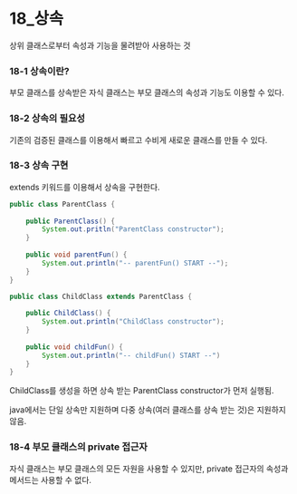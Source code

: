 # 18_상속

상위 클래스로부터 속성과 기능을 물려받아 사용하는 것



### 18-1 상속이란?

부모 클래스를 상속받은 자식 클래스는 부모 클래스의 속성과 기능도 이용할 수 있다. 



### 18-2 상속의 필요성

기존의 검증된 클래스를 이용해서 빠르고 수비게 새로운 클래스를 만들 수 있다. 



### 18-3 상속 구현

extends 키워드를 이용해서 상속을 구현한다. 

```java
public class ParentClass {
    
    public ParentClass() {
        System.out.pritln("ParentClass constructor");
    }
    
    public void parentFun() {
        System.out.println("-- parentFun() START --");
    }
}

public class ChildClass extends ParentClass {
    
    public ChildClass() {
        System.out.println("ChildClass constructor");
    }
    
    public void childFun() {
        System.out.println("-- childFun() START --")
    }
}
```

ChildClass를 생성을 하면 상속 받는 ParentClass  constructor가 먼저 실행됨.

java에서는 단일 상속만 지원하며 다중 상속(여러 클래스를 상속 받는 것)은 지원하지 않음.



### 18-4 부모 클래스의 private 접근자

자식 클래스는 부모 클래스의 모든 자원을 사용할 수 있지만, private 접근자의 속성과 메서드는 사용할 수 없다. 